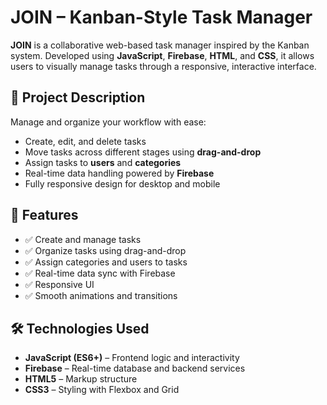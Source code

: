 # JOIN – Kanban-Style Task Manager

**JOIN** is a collaborative web-based task manager inspired by the Kanban system. Developed using **JavaScript**, **Firebase**, **HTML**, and **CSS**, it allows users to visually manage tasks through a responsive, interactive interface.

## 🎯 Project Description

Manage and organize your workflow with ease:

- Create, edit, and delete tasks
- Move tasks across different stages using **drag-and-drop**
- Assign tasks to **users** and **categories**
- Real-time data handling powered by **Firebase**
- Fully responsive design for desktop and mobile

## 🚀 Features

- ✅ Create and manage tasks
- ✅ Organize tasks using drag-and-drop
- ✅ Assign categories and users to tasks
- ✅ Real-time data sync with Firebase
- ✅ Responsive UI
- ✅ Smooth animations and transitions

## 🛠️ Technologies Used

- **JavaScript (ES6+)** – Frontend logic and interactivity  
- **Firebase** – Real-time database and backend services  
- **HTML5** – Markup structure  
- **CSS3** – Styling with Flexbox and Grid
